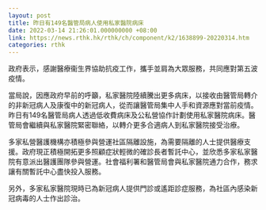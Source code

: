 ```yaml
---
layout: post
title: 昨日有149名醫管局病人使用私家醫院病床
date: 2022-03-14 21:26:01.000000000 +08:00
link: https://news.rthk.hk/rthk/ch/component/k2/1638899-20220314.htm
categories: rthk
---
```


政府表示，感謝醫療衞生界協助抗疫工作，攜手並肩為大眾服務，共同應對第五波疫情。
 
當局說，因應政府早前的呼籲，私家醫院陸續騰出更多病床，以接收由醫管局轉介的非新冠病人及康復中的新冠病人，從而讓醫管局集中人手和資源應對當前疫情。昨日有149名醫管局病人透過低收費病床及公私營協作計劃使用私家醫院病床。醫管局會繼續與私家醫院緊密聯絡，以轉介更多合適病人到私家醫院接受治療。
 
多家私營醫護機構亦積極參與營運社區隔離設施，為需要隔離的人士提供醫療支援。政府現正積極開拓更多照顧症狀輕微的確診長者暫託中心，並欣悉多家私家醫院有意派出醫護團隊參與營運。社會福利署和醫管局會與私家醫院通力合作，務求讓有關暫託中心盡快投入服務。
 
另外，多家私家醫院現時已為新冠病人提供門診或遙距診症服務，為社區內感染新冠病毒的人士作出診治。
